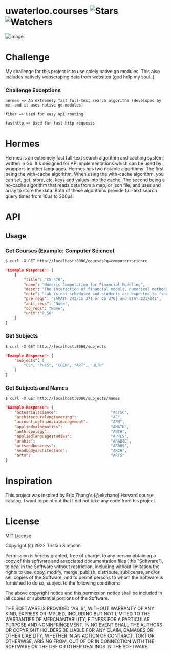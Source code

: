 # uwaterloo.courses ![Stars](https://img.shields.io/github/stars/realTristan/uwaterloo.courses?color=brightgreen) ![Watchers](https://img.shields.io/github/watchers/realTristan/uwaterloo.courses?label=Watchers)
![image](https://user-images.githubusercontent.com/75189508/231576310-b455740c-7b00-4c89-8c33-9465a994ff97.png)

# Challenge
My challenge for this project is to use solely native go modules.
This also includes natively webscraping data from websites (god help my soul..)

### Challenge Exceptions
```
hermes => An extremely fast full-text search algorithm (developed by me, and it uses native go modules)
```
```
fiber => Used for easy api routing
```
```
fasthttp => Used for fast http requests
```

# Hermes
Hermes is an extremely fast full-text search algorithm and caching system written in Go. It's designed for API implementations which can be used by wrappers in other languages.
Hermes has two notable algorithms. The first being the with-cache algorithm. When using the with-cache algorithm, you can set, get, store, etc. keys and values into the cache. The second
being a no-cache algorithm that reads data from a map, or json file, and uses and array to store the data. Both of these algorithms provide full-text search query times from 10µs to 300µs.

# API
## Usage
### Get Courses (Example: Computer Science)
```
$ curl -X GET http://localhost:8000/courses?q=computer+science
```
```json
"Example Response": {
    [
        "title": "CS 476",
        "name": "Numeric Computation for Financial Modeling",
        "desc": "The interaction of financial models, numerical methods, and computing environments. Basic  computational aspects of option pricing and hedging. Numerical methods for stochastic differential equations, strong and weak convergence. Generating correlated random numbers. Time-stepping methods. Finite difference methods for the Black-Scholes equation. Discretization, stability, convergence. Methods for portfolio optimization, effect of data errors on portfolio weights. ",
        "note": "Lab is not scheduled and students are expected to find time in open hours to complete their work. Students who receive a good grade in CS 335 may contact the instructor of CS 476 to seek admission without the formal prerequisites. Offered: W]",
        "pre_reqs": "(AMATH 242/CS 371 or CS 370) and STAT 231/241",
        "anti_reqs": "None",
        "co_reqs": "None",
        "unit":"0.50"
    ]
}
```

### Get Subjects
```
$ curl -X GET http://localhost:8000/subjects
```
```json
"Example Response": {
    "subjects": [
        "CS", "PHYS", "CHEM", "ART", "HLTH"
    ]
}
```

### Get Subjects and Names
```
$ curl -X GET http://localhost:8000/subjects/names
```
```json
"Example Response": {
    "actuarialscience":                       "ACTSC",
	"architecturalengineering":               "AE",
	"accountingfinancialmanagement":          "AFM",
	"appliedmathematics":                     "AMATH",
	"anthropology":                           "ANTH",
	"appliedlanguagestudies":                 "APPLS",
	"arabic":                                 "ARABIC",
	"artsandbusiness":                        "ARBUS",
	"headbodyarchitecture":                   "ARCH",
	"arts":                                   "ARTS"
}

```

# Inspiration
This project was inspired by Eric Zhang's (@ekzhang) Harvard course catalog. I want to point out that I did not take any code from his project.

# License
MIT License

Copyright (c) 2022 Tristan Simpson

Permission is hereby granted, free of charge, to any person obtaining a copy
of this software and associated documentation files (the "Software"), to deal
in the Software without restriction, including without limitation the rights
to use, copy, modify, merge, publish, distribute, sublicense, and/or sell
copies of the Software, and to permit persons to whom the Software is
furnished to do so, subject to the following conditions:

The above copyright notice and this permission notice shall be included in all
copies or substantial portions of the Software.

THE SOFTWARE IS PROVIDED "AS IS", WITHOUT WARRANTY OF ANY KIND, EXPRESS OR
IMPLIED, INCLUDING BUT NOT LIMITED TO THE WARRANTIES OF MERCHANTABILITY,
FITNESS FOR A PARTICULAR PURPOSE AND NONINFRINGEMENT. IN NO EVENT SHALL THE
AUTHORS OR COPYRIGHT HOLDERS BE LIABLE FOR ANY CLAIM, DAMAGES OR OTHER
LIABILITY, WHETHER IN AN ACTION OF CONTRACT, TORT OR OTHERWISE, ARISING FROM,
OUT OF OR IN CONNECTION WITH THE SOFTWARE OR THE USE OR OTHER DEALINGS IN THE
SOFTWARE.

